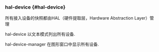 ### hal-device {#hal-device}

所有接入设备的快照都由HAL（硬件提取层，Hardware Abstraction Layer）管理

hal-device 以文本模式列出所有设备.

hal-device-manager 在图形窗口中显示所有设备.